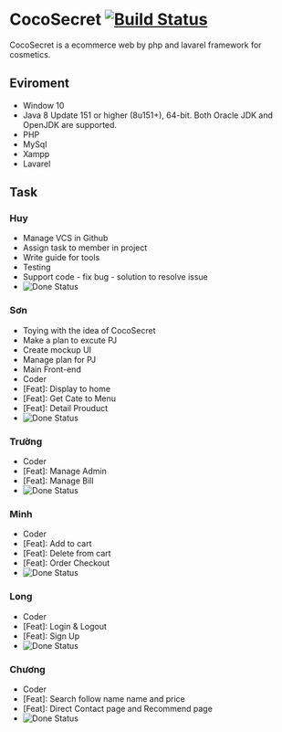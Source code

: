 # CocoSecret <a href="http://myphamngocson.000webhostapp.com/"><img src="https://travis-ci.org/laravel/framework.svg" alt="Build Status"></a>

CocoSecret is a ecommerce web by php and lavarel framework for cosmetics.

## Eviroment

* Window 10
* Java 8 Update 151 or higher (8u151+), 64-bit. Both Oracle JDK and OpenJDK are supported.
* PHP
* MySql
* Xampp
* Lavarel

## Task

### Huy
* Manage VCS in Github
* Assign task to member in project
* Write guide for tools
* Testing
* Support code - fix bug - solution to resolve issue
* <img src="https://svgshare.com/i/Byn.svg" alt="Done Status">

### Sơn
* Toying with the idea of CocoSecret
* Make a plan to excute PJ
* Create mockup UI
* Manage plan for PJ
* Main Front-end
* Coder
* [Feat]: Display to home
* [Feat]: Get Cate to Menu
* [Feat]: Detail Prouduct
* <img src="https://svgshare.com/i/Byn.svg" alt="Done Status">

### Trường
* Coder
* [Feat]: Manage Admin
* [Feat]: Manage Bill
* <img src="https://svgshare.com/i/Byn.svg" alt="Done Status">

### Minh
* Coder
* [Feat]: Add to cart
* [Feat]: Delete from cart
* [Feat]: Order Checkout
* <img src="https://svgshare.com/i/Byn.svg" alt="Done Status">

### Long
* Coder
* [Feat]: Login & Logout
* [Feat]: Sign Up
* <img src="https://svgshare.com/i/Byn.svg" alt="Done Status">

### Chương
* Coder
* [Feat]: Search follow name name and price
* [Feat]: Direct Contact page and Recommend page
* <img src="https://svgshare.com/i/Byn.svg" alt="Done Status">
